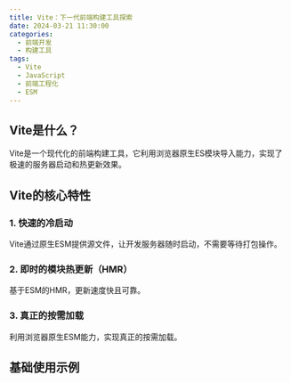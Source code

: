 ```yaml
---
title: Vite：下一代前端构建工具探索
date: 2024-03-21 11:30:00
categories:
  - 前端开发
  - 构建工具
tags:
  - Vite
  - JavaScript
  - 前端工程化
  - ESM
---
```


## Vite是什么？

Vite是一个现代化的前端构建工具，它利用浏览器原生ES模块导入能力，实现了极速的服务器启动和热更新效果。

## Vite的核心特性

### 1. 快速的冷启动
Vite通过原生ESM提供源文件，让开发服务器随时启动，不需要等待打包操作。

### 2. 即时的模块热更新（HMR）
基于ESM的HMR，更新速度快且可靠。

### 3. 真正的按需加载
利用浏览器原生ESM能力，实现真正的按需加载。

## 基础使用示例

